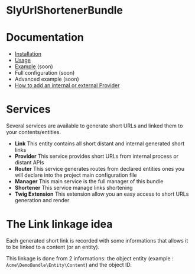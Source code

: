 SlyUrlShortenerBundle
====================

# Documentation

- [Installation](https://github.com/Ph3nol/UrlShortenerBundle/blob/master/Resources/doc/install.markdown)
- [Usage](https://github.com/Ph3nol/UrlShortenerBundle/blob/master/Resources/doc/usage.markdown)
- [Example](https://github.com/Ph3nol/UrlShortenerBundle/blob/master/Resources/doc/example.markdown) (soon)
- Full configuration (soon)
- Advanced example (soon)
- [How to add an internal or external Provider](https://github.com/Ph3nol/UrlShortenerBundle/blob/master/Resources/doc/provider.markdown)

# Services

Several services are available to generate short URLs and linked them to your contents/entities.

- **Link** This entity contains all short distant and internal generated short links
- **Provider** This service provides short URLs from internal process or distant APIs
- **Router** This service generates routes from declared entities ones you will declare into
the project main configuration file
- **Manager** This main service is the full manager of this bundle
- **Shortener** This service manage links shortening
- **Twig Extension** This extension allow you an easy access to short URLs generation and render

# The Link linkage idea

Each generated short link is recorded with some informations that allows it to be linked to
a content (or an entity).

This linkage is done from 2 informations: the object entity
(example : `Acme\DemoBundle\Entity\Content`) and the object ID.
